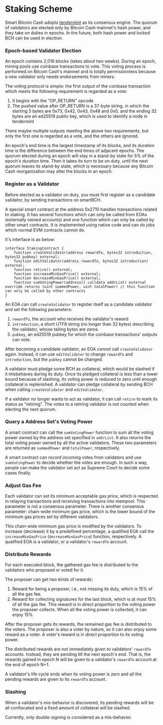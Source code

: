 # Staking Scheme

Smart Bitcoin Cash adopts [tendermint](https://github.com/tendermint/tendermint) as its consensus engine. The quorum of validators are elected only by Bitcoin Cash mainnet's hash power, and they take on duties in epochs. In the future, both hash power and locked BCH can be used in election.

### Epoch-based Validator Election

An epoch contains 2,016 blocks \(takes about two weeks\). During an epoch, mining pools use coinbase transactions to vote. This voting process is performed on Bitcoin Cash's mainnet and is totally permissionless because a new validator only needs endorsements from miners.

The voting protocol is simple: the first output of the coinbase transaction which meets the following requirement is regarded as a vote:

1. It begins with the "OP_RETURN" opcode
2. The pushed value after OP_RETURN is a 37-byte string, in which the starting 5 bytes are 0x73, 0x42, 0x43, 0x48 and 0x0, and the ending 32 bytes are an ed25519 public key, which is used to identify a node in tendermint

There maybe multiple outputs meeting the above two requirements, but only the first one is regarded as a vote, and the others are ignored.

An epoch's end time is the largest timestamp of its blocks, and its duration time is the difference between the end times of adjacent epochs. The quorum elected during an epoch will stay in a stand-by state for 5% of the epoch's duration time. Then it takes its turn to be on duty, until the next quorum leaves its stand-by state, which is necessary because any Bitcoin Cash reorganization may alter the blocks in an epoch.

### Register as a Validator

Before elected as a validator on duty, you must first register as a candidate validator, by sending transactions on smartBCH.

A special smart contract at the address 0x2710 handles transactions related to staking. It has several functions which can only be called from EOAs (externally owned accounts) and one function which can only be called by other smart contracts. It is implemented using native code and can do jobs which normal EVM contracts cannot do.

It's interface is as below:

```solidity
interface StakingContract {
    function createValidator(address rewardTo, bytes32 introduction, bytes32 pubkey) external;
    function editValidator(address rewardTo, bytes32 introduction) external;
    function retire() external;
    function increaseMinGasPrice() external;
    function decreaseMinGasPrice() external;
    function sumVotingPower(address[] calldata addrList) external override returns (uint summedPower, uint totalPower) // this function can only be called by other contracts
}
```

An EOA can call `createValidator` to register itself as a candidate validator and set the following parameters:

1. `rewardTo`, the account who receives the validator's reward
2. `introduction`, a short UTF8 string (no longer than 32 bytes) describing the validator, whose tailing bytes are zeros.
3. `pubkey`, an ed25519 pubkey for which the coinbase transactions' outputs can vote.

After becoming a candidate validator, an EOA cannot call `createValidator` again. Instead, it can use `editValidator` to change `rewardTo` and  `introduction`, but the `pubkey` cannot be changed. 

A validator must pledge some BCH as collateral, which would be slashed if it misbehaves during its duty. Once its pledged collateral is less than a lower bound because of slashing, its voting power is reduced to zero until enough collateral is replenished. A validator can pledge collateral by sending BCH when calling `createValidator` and `editValidator`.

If a validator no longer wants to act as validator, it can call `retire` to mark its status as "retiring". The votes to a retiring validator is not counted when electing the next quorum.

### Query a Address Set's Voting Power

A smart contract can call the `sumVotingPower` function to sum all the voting power owned by the address set specified in `addrList`. It also returns the total voting power owned by all the active validators. These two parameters are returned as `summedPower` and `totalPower`, respectively. 

A smart contract can record incoming votes from validators and use `sumVotingPower` to decide whether the votes are enough. In such a way, people can make the validator set act as Supreme Court to decide some cases finally.

### Adjust Gas Fee

Each validator can set its minimum acceptable gas price, which is respected in relaying transactions and receiving transactions into mempool. This parameter is not a consensus parameter. There is another consensus parameter: chain-wide minimum gas price, which is the lower bound of the minimum gas prices set by different validators.

This chain-wide minimum gas price is modified by the validators. To increase (decrease) it by a predefined percentage, a qualified EOA call the `increaseMinGasPrice` (`decreaseMinGasPrice`) function, respectively. A qualified EOA is a validator, or a validator's `rewardTo` account.

### Distribute Rewards

For each executed block, the gathered gas fee is distributed to the validators who proposed or voted for it.

The proposer can get two kinds of rewards:

1. Reward for being a proposer, i.e., not missing its duty, which is 15% of all the gas fee.
2. Reward for collecting signatures for the last block, which is at most 15% of all the gas fee. This reward is in direct proportion to the voting power the proposer collects. When all the voting power is collected, it can enjoy 15%

After the proposer gets its rewards, the remained gas fee is distributed to the voters. The proposer is also a voter by nature, so it can also enjoy some reward as a voter. A voter's reward is  in direct proportion to its voting power.

The distributed rewards are not immediately given to validators' `rewardTo` accounts. Instead, they are pending till the next epoch's end. That is, the rewards gained in epoch N will be given to a validator's `rewardTo` account at the end of epoch N+1.

A validator's life cycle ends when its voting power is zero and all the pending rewards are given to its `rewardTo` account. 

### Slashing

When a validator's mis-behavior is discovered, its pending rewards will be all confiscated and a fixed amount of collateral will be slashed. 

Currently, only double-signing is considered as a mis-behavior.